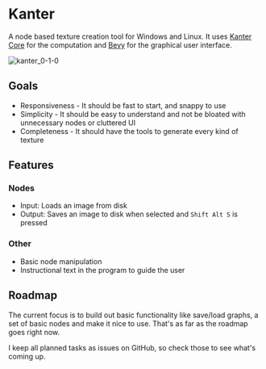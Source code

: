 # Kanter
A node based texture creation tool for Windows and Linux. It uses [Kanter Core](https://github.com/lukors/kanter_core) for the computation and [Bevy](https://github.com/bevyengine/bevy) for the graphical user interface.

![kanter_0-1-0](https://user-images.githubusercontent.com/1719884/115570710-a32c2f80-a2be-11eb-947d-c66a1d3550c7.png)

## Goals
- Responsiveness - It should be fast to start, and snappy to use
- Simplicity - It should be easy to understand and not be bloated with unnecessary nodes or cluttered UI
- Completeness - It should have the tools to generate every kind of texture

## Features
### Nodes
- Input: Loads an image from disk
- Output: Saves an image to disk when selected and `Shift Alt S` is pressed

### Other
- Basic node manipulation
- Instructional text in the program to guide the user

## Roadmap
The current focus is to build out basic functionality like save/load graphs, a set of basic nodes and make it nice to use. That's as far as the roadmap goes right now.

I keep all planned tasks as issues on GitHub, so check those to see what's coming up.
